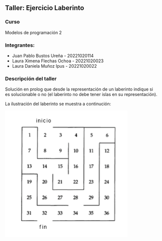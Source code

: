 ## Taller: Ejercicio Laberinto

### Curso 
Modelos de programación 2 

### Integrantes:
- Juan Pablo Bustos Ureña - 20221020114
- Laura Ximena Flechas Ochoa - 20221020023
- Laura Daniela Muñoz Ipus - 20221020022

### Descripción del taller

Solución en prolog que desde la representación de un laberinto indique si es solucionable o no (el laberinto no debe tener islas en su representación).

La ilustración del laberinto se muestra a continución:

![img laberinto](https://github.com/LauraDanielaa/Ejercicio_laberinto/blob/main/laberinto.png)

